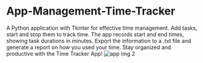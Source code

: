 # App-Management-Time-Tracker
A Python application with Tkinter for effective time management. Add tasks, start and stop them to track time. The app records start and end times, showing task durations in minutes. Export the information to a .txt file and generate a report on how you used your time. Stay organized and productive with the Time Tracker App!
![app img 2](https://github.com/bardack134/App-Management-Time-Tracker/assets/142977989/0411add0-aaa0-4abd-b17b-a137ded20d08)
